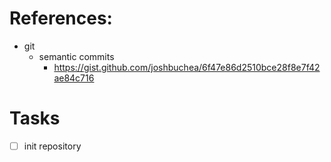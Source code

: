 # References:

- git
  - semantic commits
    - https://gist.github.com/joshbuchea/6f47e86d2510bce28f8e7f42ae84c716



# Tasks

- [ ] init repository